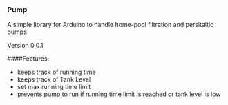 ### Pump
A simple library for Arduino to handle home-pool filtration and persitaltic pumps

Version 0.0.1

####Features: 

* keeps track of running time
* keeps track of Tank Level
* set max running time limit
* prevents pump to run if running time limit is reached or tank level is low
